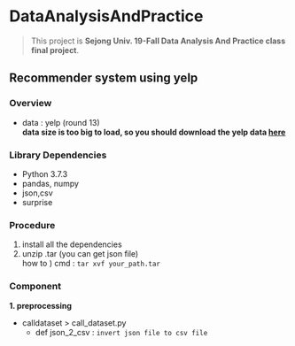 # DataAnalysisAndPractice
> This project is  **Sejong Univ. 19-Fall Data Analysis And Practice class final project**.
## Recommender system using yelp

### Overview

- data : yelp (round 13) <br>
**data size is too big to load, so you should download the yelp data [here](https://www.yelp.com/dataset)**



### Library Dependencies
- Python 3.7.3
- pandas, numpy
- json,csv
- surprise



### Procedure
1. install all the dependencies
2. unzip .tar (you can get json file)
<br> how to ) cmd : `tar xvf your_path.tar`



### Component
**1. preprocessing**
- calldataset > call_dataset.py
  - def json_2_csv : `invert json file to csv file`
